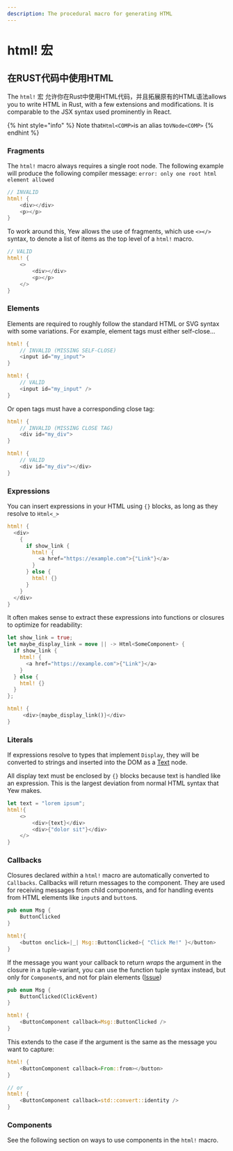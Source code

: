 ```yaml
---
description: The procedural macro for generating HTML
---
```


# html! 宏

## 在RUST代码中使用HTML

The `html!` 宏 允许你在Rust中使用HTML代码，并且拓展原有的HTML语法allows you to write HTML in Rust, with a few extensions and modifications. It is comparable to the JSX syntax used prominently in React. 



{% hint style="info" %}
Note that`Html<COMP>`is an alias to`VNode<COMP>`
{% endhint %}

### Fragments

The `html!` macro always requires a single root node. The following example will produce the following compiler message: `error: only one root html element allowed`

```rust
// INVALID
html! {
    <div></div>
    <p></p>
}
```

To work around this, Yew allows the use of fragments, which use `<></>` syntax, to denote a list of items as the top level of a `html!` macro.

```rust
// VALID
html! {
    <>
        <div></div>
        <p></p>
    </>
}
```

### Elements

Elements are required to roughly follow the standard HTML or SVG syntax with some variations. For example, element tags must either self-close...

```rust
html! {
    // INVALID (MISSING SELF-CLOSE)
    <input id="my_input">
}

html! {
    // VALID
    <input id="my_input" />
}
```

Or open tags must have a corresponding close tag:

```rust
html! {
    // INVALID (MISSING CLOSE TAG)
    <div id="my_div">
}

html! {
    // VALID
    <div id="my_div"></div>
}
```

### Expressions

You can insert expressions in your HTML using `{}` blocks, as long as they resolve to `Html<_>`

```rust
html! {
  <div>
    {
      if show_link {
        html! {
          <a href="https://example.com">{"Link"}</a>
        }
      } else {
        html! {}
      }
    }
  </div>
}
```

It often makes sense to extract these expressions into functions or closures to optimize for readability:

```rust
let show_link = true;
let maybe_display_link = move || -> Html<SomeComponent> {
  if show_link {
    html! {
      <a href="https://example.com">{"Link"}</a>
    }
  } else {
    html! {}
  }
};

html! {
     <div>{maybe_display_link()}</div>
}
```

### Literals

If expressions resolve to types that implement `Display`,  they will be converted to strings and inserted into the DOM as a [Text](https://developer.mozilla.org/en-US/docs/Web/API/Text) node. 

All display text must be enclosed by `{}` blocks because text is handled like an expression. This is the largest deviation from normal HTML syntax that Yew makes.

```rust
let text = "lorem ipsum";
html!{
    <>
        <div>{text}</div>
        <div>{"dolor sit"}</div>
    </>
}
```

### Callbacks

Closures declared _within_ a `html!` macro are automatically converted to `Callbacks`. Callbacks will return messages to the component. They are used for receiving messages from child components, and for handling events from HTML elements like `input`s and `button`s.

```rust
pub enum Msg {
    ButtonClicked
}

html!{
    <button onclick=|_| Msg::ButtonClicked>{ "Click Me!" }</button>
}
```

If the message you want your callback to return _wraps_ the argument in the closure in a tuple-variant, you can use the function tuple syntax instead, but only for `Component`s, and not for plain elements \([Issue](https://github.com/yewstack/yew/issues/733)\)

```rust
pub enum Msg {
    ButtonClicked(ClickEvent)
}

html! {
    <ButtonComponent callback=Msg::ButtonClicked />
}
```

This extends to the case if the argument is the same as the message you want to capture:

```rust
html! {
    <ButtonComponent callback=From::from></button>
}

// or
html! {
    <ButtonComponent callback=std::convert::identity />
}
```

### Components

See the following section on ways to use components in the `html!` macro.



